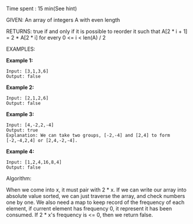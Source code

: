 Time spent :  15 min(See hint)

GIVEN: An array of integers A with even length

RETURNS: true if and only if it is possible to reorder it such that A[2 * i + 1] = 2 * A[2 * i] for every 0 <= i < len(A) / 2

EXAMPLES:

**Example 1:**

```
Input: [3,1,3,6]
Output: false
```

**Example 2:**

```
Input: [2,1,2,6]
Output: false
```

**Example 3:**

```
Input: [4,-2,2,-4]
Output: true
Explanation: We can take two groups, [-2,-4] and [2,4] to form [-2,-4,2,4] or [2,4,-2,-4].
```

**Example 4:**

```
Input: [1,2,4,16,8,4]
Output: false
```

Algorithm:

When we come into x, it must pair with 2 * x. If we can write our array into absolute value sorted, we can just traverse the array, and check numbers one by one. We also need a map to keep record of the frequency of each element, if current element has frequency 0, it represent it has been consumed. If 2 * x's frequency is <= 0, then we return false.